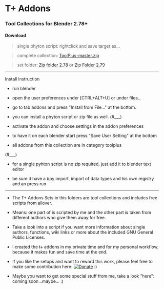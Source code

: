  # T+ Addons   
 ### Tool Collections for Blender 2.78+

 #### Download

   > single phyton script: rightclick and save target as...

   > complete collection: [ToolPlus-master.zip](https://github.com/mkbreuer/ToolPlus/archive/master.zip)

   > set folder: [Zip folder 2.78](https://github.com/mkbreuer/ToolPlus/tree/master/2.78/Sets/zip_folder)    or    [Zip Folder 2.79](https://github.com/mkbreuer/ToolPlus/tree/master/2.79/Sets/zip)  
----------

Install Instruction

* run blender

* open the user preferences under [CTRL+ALT+U] or under files...

* go to tab addons and press "Install from File..." at the bottom.

* you can install a phyton script or zip file as well. (#___)

* activate the addon and choose settings in the addon preferences

* to have it on each blender start press "Save User Setting" at the bottom

* all addons from this collection are in category toolplus


(#___)

* for a single pyhton script is no zip required, just add it to blender text editor 

* be sure it have a bpy import, import of data types and his own registry and an press run 
  
-----------

 * The T+ Addons Sets in this folders are tool collections and includes free scripts from allover.

 * Means: one part of is scripted by me and the other part is taken from different authors who give them away for free.

 * Take a look into a script if you want more information about single authors, functions, wiki links or more about the included GNU General Public Licenses.
 
 * I created the t+ addons in my private time and for my personal workflow, because it makes fun and save time at the end.
 
 * If you like the setups and want to reward this work, please feel free to make some contribution here:   [![Donate](https://img.shields.io/badge/Donate-PayPal-green.svg)](https://www.paypal.com/cgi-bin/webscr?cmd=_s-xclick&hosted_button_id=GTXQ32YXXM4NU)   :)

 * Maybe you want to get some special stuff from me, take a look "here": coming soon...maybe... :)
